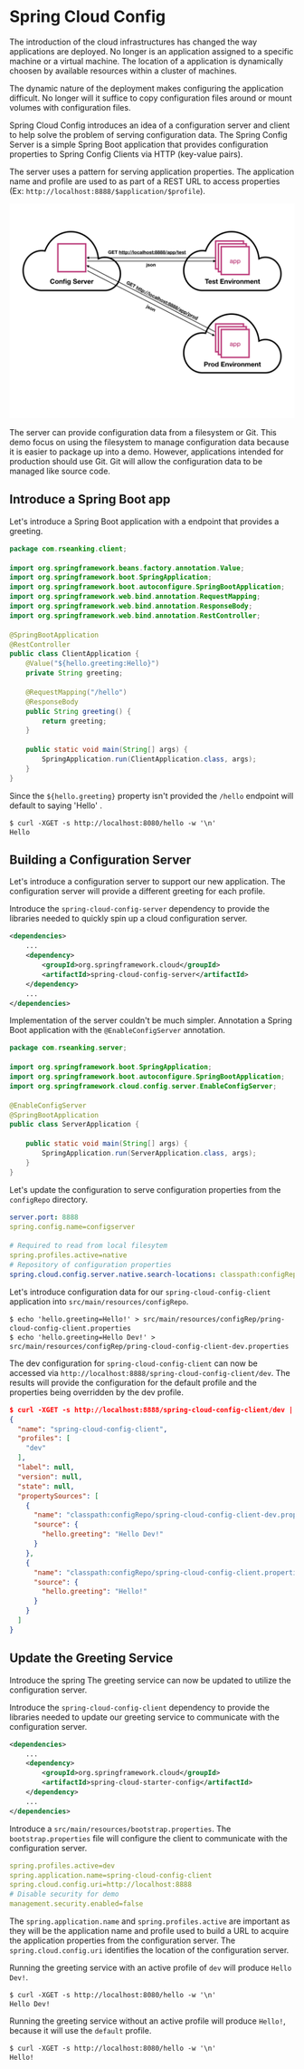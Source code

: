 # Spring Cloud Config
The introduction of the cloud infrastructures has changed the way applications are deployed. No longer is an application assigned to a specific machine or a virtual machine. The location of a application is dynamically choosen by available resources within a cluster of machines.   
 
The dynamic nature of the deployment makes configuring the application difficult. No longer will it suffice to copy configuration files around or mount volumes with configuration files. 

Spring Cloud Config introduces an idea of a configuration server and client to help solve the problem of serving configuration data. The Spring Config Server is a simple Spring Boot application that provides configuration properties to Spring Config Clients via HTTP (key-value pairs). 

The server uses a pattern for serving application properties. The application name and profile are used to as part of a REST URL to access properties (Ex: `http://localhost:8888/$application/$profile`).

![](spring-cloud-config.png)

The server can provide configuration data from a filesystem or Git. This demo focus on using the filesystem to manage configuration data because it is easier to package up into a demo. However, applications intended for production should use Git. Git will allow the configuration data to be managed like source code. 

## Introduce a Spring Boot app

Let's introduce a Spring Boot application with a endpoint that provides a greeting. 

```java
package com.rseanking.client;

import org.springframework.beans.factory.annotation.Value;
import org.springframework.boot.SpringApplication;
import org.springframework.boot.autoconfigure.SpringBootApplication;
import org.springframework.web.bind.annotation.RequestMapping;
import org.springframework.web.bind.annotation.ResponseBody;
import org.springframework.web.bind.annotation.RestController;

@SpringBootApplication
@RestController
public class ClientApplication {
	@Value("${hello.greeting:Hello}")
	private String greeting;
	
	@RequestMapping("/hello")
	@ResponseBody
	public String greeting() {
		return greeting;
	}

	public static void main(String[] args) {
		SpringApplication.run(ClientApplication.class, args);
	}
}
```
Since the `${hello.greeting}` property isn't provided the `/hello` endpoint will default to saying 'Hello' .

```http
$ curl -XGET -s http://localhost:8080/hello -w '\n'
Hello
```

## Building a Configuration Server

Let's introduce a configuration server to support our new application. The configuration server will provide a different greeting for each profile.

Introduce the `spring-cloud-config-server` dependency to provide the libraries needed to quickly spin up a cloud configuration server.

```xml
<dependencies>
    ... 
    <dependency>
        <groupId>org.springframework.cloud</groupId>
        <artifactId>spring-cloud-config-server</artifactId>
    </dependency>
    ... 
</dependencies>
```

Implementation of the server couldn't be much simpler. Annotation a Spring Boot application with the `@EnableConfigServer` annotation.

```java
package com.rseanking.server;

import org.springframework.boot.SpringApplication;
import org.springframework.boot.autoconfigure.SpringBootApplication;
import org.springframework.cloud.config.server.EnableConfigServer;

@EnableConfigServer
@SpringBootApplication
public class ServerApplication {

    public static void main(String[] args) {
        SpringApplication.run(ServerApplication.class, args);
    }
}
```

Let's update the configuration to serve configuration properties from the `configRepo` directory.   

```yml
server.port: 8888
spring.config.name=configserver

# Required to read from local filesytem
spring.profiles.active=native 
# Repository of configuration properties
spring.cloud.config.server.native.search-locations: classpath:configRepo/ 
```
Let's introduce configuration data for our `spring-cloud-config-client` application into `src/main/resources/configRepo`. 

```
$ echo 'hello.greeting=Hello!' > src/main/resources/configRep/pring-cloud-config-client.properties
$ echo 'hello.greeting=Hello Dev!' > src/main/resources/configRep/pring-cloud-config-client-dev.properties
```

The dev configuration for `spring-cloud-config-client` can now be accessed via `http://localhost:8888/spring-cloud-config-client/dev`. The results will provide the configuration for the default profile and the properties being overridden by the dev profile.

```json
$ curl -XGET -s http://localhost:8888/spring-cloud-config-client/dev | jq
{
  "name": "spring-cloud-config-client",
  "profiles": [
    "dev"
  ],
  "label": null,
  "version": null,
  "state": null,
  "propertySources": [
    {
      "name": "classpath:configRepo/spring-cloud-config-client-dev.properties",
      "source": {
        "hello.greeting": "Hello Dev!"
      }
    },
    {
      "name": "classpath:configRepo/spring-cloud-config-client.properties",
      "source": {
        "hello.greeting": "Hello!"
      }
    }
  ]
}
```

## Update the Greeting Service

Introduce the spring The greeting service can now be updated to utilize the configuration server. 

Introduce the `spring-cloud-config-client` dependency to provide the libraries needed to update our greeting service to communicate with the configuration server.

```xml
<dependencies>
    ...
    <dependency>
        <groupId>org.springframework.cloud</groupId>
        <artifactId>spring-cloud-starter-config</artifactId>
    </dependency>
    ...
</dependencies>
```

Introduce a `src/main/resources/bootstrap.properties`. The `bootstrap.properties` file will configure the client to communicate with the configuration server. 

```yml
spring.profiles.active=dev
spring.application.name=spring-cloud-config-client
spring.cloud.config.uri=http://localhost:8888
# Disable security for demo
management.security.enabled=false
```
The `spring.application.name` and `spring.profiles.active` are important as they will be the application name and profile used to build a URL to acquire the application properties from the configuration server. The `spring.cloud.config.uri` identifies the location of the configuration server.

Running the greeting service with an active profile of `dev` will produce `Hello Dev!`. 

```http
$ curl -XGET -s http://localhost:8080/hello -w '\n'
Hello Dev!
```

Running the greeting service without an active profile will produce `Hello!`, because it will use the `default` profile.

```http
$ curl -XGET -s http://localhost:8080/hello -w '\n'
Hello!
```